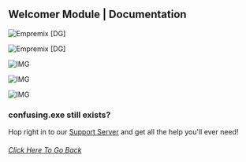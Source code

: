 ## Welcomer Module | Documentation

![Empremix [DG]](https://cdn.discordapp.com/attachments/716657082157236254/716665228305236028/exwelcomer_enable.png)

![Empremix [DG]](https://cdn.discordapp.com/attachments/716657082157236254/716665226518331483/exwelcomer_disable.png)

![IMG](https://media.discordapp.net/attachments/716657082157236254/716664575709413486/exwelcomer_text_info.png)

![IMG](https://cdn.discordapp.com/attachments/716657082157236254/716664585389604989/exwelcomer_text_change.png)

![IMG](https://cdn.discordapp.com/attachments/716657082157236254/716664614078906368/exwelcomer_text_disable.png)


### confusing.exe still exists? 

Hop right in to our [Support Server](https://discord.gg/HA7UCtr) and get all the help you'll ever need!



###### [Click Here To Go Back](https://github.com/TheHQE/Empremix/tree/master/Documentation/Free)
